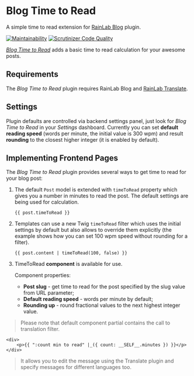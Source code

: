 # Blog Time to Read

A simple time to read extension for [RainLab Blog](https://octobercms.com/plugin/rainlab-blog) plugin.

[![Maintainability](https://api.codeclimate.com/v1/badges/589a234df30aad280f9b/maintainability)](https://codeclimate.com/github/GinoPane/oc-blogtimetoread-plugin/maintainability)
[![Scrutinizer Code Quality](https://scrutinizer-ci.com/g/GinoPane/oc-blogtimetoread-plugin/badges/quality-score.png?b=master)](https://scrutinizer-ci.com/g/GinoPane/oc-blogtimetoread-plugin/?branch=master)

[_Blog Time to Read_](https://octobercms.com/plugin/ginopane-blogtimetoread) adds a basic time to read calculation for your awesome posts.

## Requirements

The _Blog Time to Read_ plugin requires RainLab Blog and [RainLab Translate](https://octobercms.com/plugin/rainlab-translate).

## Settings

Plugin defaults are controlled via backend settings panel, just look for _Blog Time to Read_ in your _Settings_ dashboard.
Currently you can set **default reading speed** (words per minute, the initial value is 300 wpm) and result **rounding** to
the closest higher integer (it is enabled by default).

## Implementing Frontend Pages

The _Blog Time to Read_ plugin provides several ways to get time to read for your blog post:
1. The default `Post` model is extended with `timeToRead` property which gives you a number in minutes to read the post. The default
settings are being used for calculation.

    ```{{ post.timeToRead }} ```

2. Templates can use a new Twig `timeToRead` filter which uses the initial settings by default but also allows to override them
explicitly (the example shows how you can set 100 wpm speed without rounding for a filter).

    ```{{ post.content | timeToRead(100, false) }} ```

3. TimeToRead **component** is available for use.

    Component properties:
    
    * **Post slug** - get time to read for the post specified by the slug value from URL parameter;
    * **Default reading speed** - words per minute by default;
    * **Rounding up** - round fractional values to the next highest integer value.

    
> Please note that default component partial contains the call to translation filter.
```
<div>
    <p>{{ ":count min to read" |_({ count: __SELF__.minutes }) }}</p>
</div>
```
> It allows you to edit the message using the Translate plugin and specify messages for different languages too.